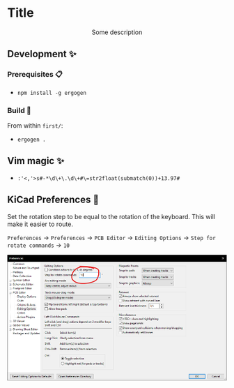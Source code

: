 # Title

<div align="center">

Some description

</div>

## Development :sparkles:

### Prerequisites :clipboard:

- `npm install -g ergogen`

### Build :hammer:

From within `first/`:

- `ergogen .`

## Vim magic :sparkles:

- `:'<,'>s#-*\d\+\.\d\+#\=str2float(submatch(0))+13.97#`

## KiCad Preferences :wrench:

Set the rotation step to be equal to the rotation of the keyboard. This will make it easier to route.

`Preferences` -> `Preferences` -> `PCB Editor` -> `Editing Options` -> `Step for rotate commands` -> `10`

![KiCad Preferences](./images/kicad_rotation_preferences.png)
